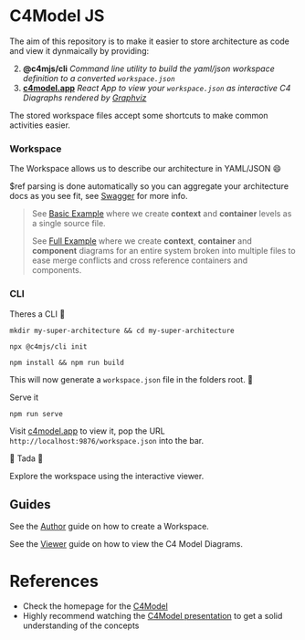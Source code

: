 # C4Model JS

The aim of this repository is to make it easier to store architecture as code and view it dynmaically by providing:

2. **@c4mjs/cli** _Command line utility to build the yaml/json workspace definition to a converted `workspace.json`_
3. **[c4model.app](https://c4model.app/)** _React App to view your `workspace.json` as interactive C4 Diagraphs rendered by [Graphviz](https://graphviz.org/)_

The stored workspace files accept some shortcuts to make common activities easier.

### Workspace

The Workspace allows us to describe our architecture in YAML/JSON 😄

$ref parsing is done automatically so you can aggregate your architecture docs as you see fit, see [Swagger](https://swagger.io/docs/specification/using-ref/) for more info.

> See [Basic Example](https://github.com/JonathanTurnock/c4mjs/tree/main/examples/big-bank-plc) where we create **context** and **container**
> levels as a single source file.
>
> See [Full Example](https://github.com/JonathanTurnock/c4mjs/tree/main/examples/big-bank-plc-full) where we create **context**, **container**
> and **component** diagrams for an entire system broken into multiple files to ease merge conflicts and cross reference containers and components.

### CLI

Theres a CLI 🤤

```shell
mkdir my-super-architecture && cd my-super-architecture

npx @c4mjs/cli init

npm install && npm run build
```

This will now generate a `workspace.json` file in the folders root. 🚀

Serve it

```shell
npm run serve
```

Visit [c4model.app](https://c4model.app/) to view it, pop the URL `http://localhost:9876/workspace.json` into the bar.

🎉 Tada 🎉

Explore the workspace using the interactive viewer.

## Guides

See the [Author](docs/author.md) guide on how to create a Workspace.

See the [Viewer](docs/viewing.md) guide on how to view the C4 Model Diagrams.

# References

- Check the homepage for the [C4Model](https://c4model.com/)
- Highly recommend watching the [C4Model presentation](https://www.youtube.com/watch?v=x2-rSnhpw0g) to get a solid understanding of the concepts
